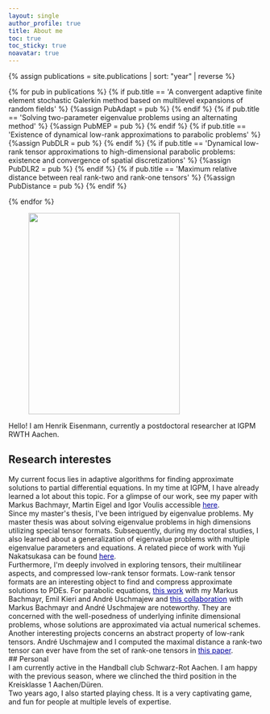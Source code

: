 ```yaml
---
layout: single
author_profile: true
title: About me
toc: true
toc_sticky: true
noavatar: true
---
```


{% assign publications = site.publications | sort: "year" | reverse %}

{% for pub in publications %}
{% if pub.title == 'A convergent adaptive finite element stochastic Galerkin method based on multilevel expansions of random fields' %}
    {%assign PubAdapt = pub %}
{% endif %}
{% if pub.title == 'Solving two-parameter eigenvalue problems using an alternating method' %}
    {%assign PubMEP = pub %}
{% endif %}
{% if pub.title == 'Existence of dynamical low-rank approximations to parabolic problems' %}
    {%assign PubDLR = pub %}
{% endif %}
{% if pub.title == 'Dynamical low-rank tensor approximations to high-dimensional parabolic problems: existence and convergence of spatial discretizations' %}
    {%assign PubDLR2 = pub %}
{% endif %}
{% if pub.title == 'Maximum relative distance between real rank-two and rank-one tensors' %}
    {%assign PubDistance = pub %}
{% endif %}

{% endfor %}

<figure>
<img src="/assets/pictures/meformal.jpg" style="width:300px;height:400px;">
</figure>

<div class="blocked">
Hello! I am Henrik Eisenmann, currently a postdoctoral researcher at IGPM RWTH Aachen. 
</div>

## Research interestes

<div class="blocked">
My current focus lies in adaptive algorithms for finding approximate solutions to partial differential equations. In my time at IGPM, I have already learned a lot about this topic. For a glimpse of our work, see my paper with Markus Bachmayr, Martin Eigel and Igor Voulis accessible <a style="color:0000A0"  href="{{PubAdapt.link}}"> here</a>.
</div>
<div class="blocked">
Since my master's thesis, I've been intrigued by eigenvalue problems. My master thesis was about solving eigenvalue problems in high dimensions utilizing special tensor formats. Subsequently, during my doctoral studies, I also learned about a generalization of eigenvalue problems with multiple eigenvalue parameters and equations.  A related piece of work with Yuji Nakatsukasa can be found <a style="color:0000A0" href="{{PubMEP.link}}"> here</a>.
</div>
<div class="blocked">
Furthermore, I'm deeply involved in exploring tensors, their multilinear aspects, and compressed low-rank tensor formats. Low-rank tensor formats are an interesting object to find and compress approximate solutions to PDEs. For parabolic equations, <a style="color:0000A0" href="{{PubDLR.link}}"> this work</a> with my Markus Bachmayr, Emil Kieri and André Uschmajew and <a style="color:0000A0" href="{{PubDLR2.link}}"> this collaboration</a> with Markus Bachmayr and André Uschmajew are noteworthy. They are concerned with the well-posedness of underlying infinite dimensional problems, whose solutions are approximated via actual numerical schemes. 
Another interesting projects concerns an abstract property of low-rank tensors. André Uschmajew and I computed the maximal distance a rank-two tensor can ever have from the set of rank-one tensors in <a style="color:0000A0" href="{{PubDistance.link}}"> this paper</a>.
</div>
## Personal

<div class="blocked">
I am currently active in the Handball club Schwarz-Rot Aachen. I am happy with the previous season, where we clinched the third position in the Kreisklasse 1 Aachen/Düren.
</div>
<div class="blocked">
Two years ago, I also started playing chess. It is a very captivating game, and fun for people at multiple levels of expertise.
</div>
